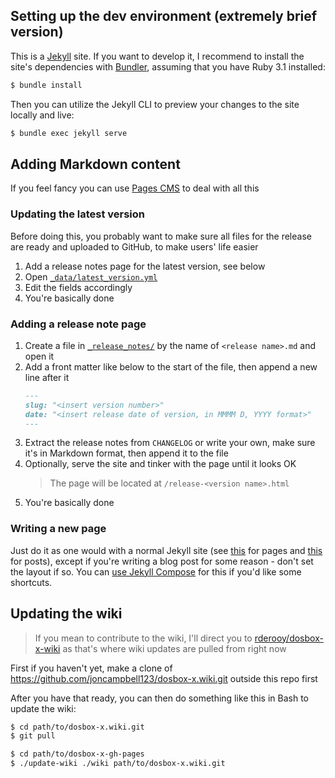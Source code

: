 ## Setting up the dev environment (extremely brief version)

This is a [Jekyll](https://jekyllrb.com/) site. If you want to develop it, I recommend to install the site's dependencies with [Bundler](https://bundler.io), assuming that you have Ruby 3.1 installed:
```sh
$ bundle install
```

Then you can utilize the Jekyll CLI to preview your changes to the site locally and live:
```sh
$ bundle exec jekyll serve
```

## Adding Markdown content

If you feel fancy you can use [Pages CMS](https://pagescms.org/) to deal with all this

### Updating the latest version

Before doing this, you probably want to make sure all files for the release are ready and uploaded to GitHub, to make users' life easier

1. Add a release notes page for the latest version, see below
2. Open [`_data/latest_version.yml`](_data/latest_version.yml)
3. Edit the fields accordingly
4. You're basically done

### Adding a release note page

1. Create a file in [`_release_notes/`](_release_notes/) by the name of `<release name>.md` and open it
2. Add a front matter like below to the start of the file, then append a new line after it
    ```markdown
    ---
    slug: "<insert version number>"
    date: "<insert release date of version, in MMMM D, YYYY format>"
    ---
    ```
3. Extract the release notes from `CHANGELOG` or write your own, make sure it's in Markdown format, then append it to the file
4. Optionally, serve the site and tinker with the page until it looks OK
    > The page will be located at `/release-<version name>.html`
5. You're basically done

### Writing a new page

Just do it as one would with a normal Jekyll site (see [this](https://jekyllrb.com/docs/pages/) for pages and [this](https://jekyllrb.com/docs/posts/) for posts), except if you're writing a blog post for some reason - don't set the layout if so. You can [use Jekyll Compose](https://github.com/jekyll/jekyll-compose#usage) for this if you'd like some shortcuts.

## Updating the wiki

> If you mean to contribute to the wiki, I'll direct you to [rderooy/dosbox-x-wiki](https://github.com/rderooy/dosbox-x-wiki) as that's where wiki updates are pulled from right now

First if you haven't yet, make a clone of https://github.com/joncampbell123/dosbox-x.wiki.git outside this repo first

After you have that ready, you can then do something like this in Bash to update the wiki:
```bash
$ cd path/to/dosbox-x.wiki.git
$ git pull

$ cd path/to/dosbox-x-gh-pages
$ ./update-wiki ./wiki path/to/dosbox-x.wiki.git
```